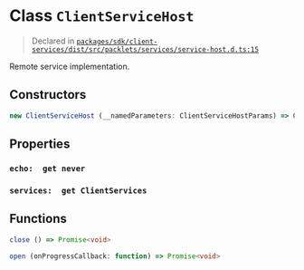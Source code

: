 # Class `ClientServiceHost`
> Declared in [`packages/sdk/client-services/dist/src/packlets/services/service-host.d.ts:15`]()


Remote service implementation.

## Constructors
```ts
new ClientServiceHost (__namedParameters: ClientServiceHostParams) => ClientServiceHost
```

## Properties
### `echo:  get never`
### `services:  get ClientServices`

## Functions
```ts
close () => Promise<void>
```
```ts
open (onProgressCallback: function) => Promise<void>
```